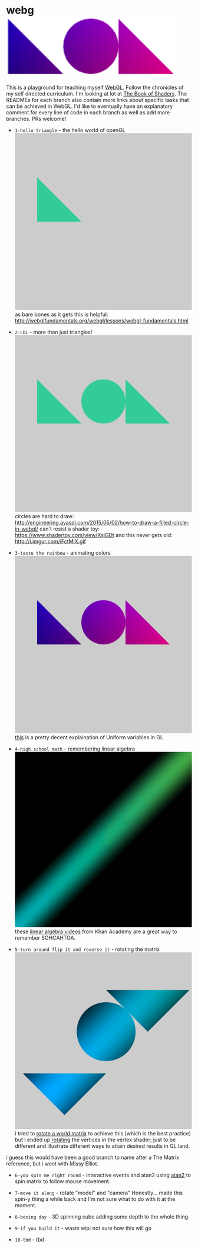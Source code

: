 # webg![](https://github.com/vipyne/webgLOL/blob/master/_webgLOL_.png)

This is a playground for teaching myself [WebGL](https://developer.mozilla.org/en-US/docs/Web/API/WebGL_API).
Follow the chronicles of my self directed curriculum.
I'm looking at lot at [The Book of Shaders](http://patriciogonzalezvivo.com/2015/thebookofshaders/).
The READMEs for each branch also contain more links about specific tasks that can be achieved in WebGL.
I'd like to eventually have an explanatory comment for every line of code in each branch as well as add more branches. PRs welcome!

* `1-hello triangle` - the hello world of openGL
![hello triangle](./readme_imgs/1-hello-triangle.png)
as bare bones as it gets
this is helpful: http://webglfundamentals.org/webgl/lessons/webgl-fundamentals.html

* `2-LOL` - more than just triangles!
![LOL](./readme_imgs/2-LOL.png)
circles are hard to draw: http://engineering.ayasdi.com/2015/05/02/how-to-draw-a-filled-circle-in-webgl/
can't resist a shader toy: https://www.shadertoy.com/view/XsjGDt
and this never gets old: http://i.imgur.com/iFctMlX.gif

* `3-taste the rainbow` - animating colors
![taste the rainbow](./readme_imgs/3-taste-the-rainbow.png)
[this](http://www.lighthouse3d.com/tutorials/glsl-tutorial/uniform-variables/) is a pretty decent explaination of Uniform variables in GL

* `4-high school math` - remembering linear algebra
![high school math](./readme_imgs/high-school-math.gif)
these [linear algebra videos](https://www.khanacademy.org/math/linear-algebra) from Khan Academy are a great way to remember SOHCAHTOA.

* `5-turn around flip it and reverse it` - rotating the matrix
![turnaround flipit and reverseit](./readme_imgs/turnaroundflipitandreverseit.png)
i tried to [rotate a world matrix](http://duriansoftware.com/joe/An-intro-to-modern-OpenGL.-Chapter-3:-3D-transformation-and-projection.html) to achieve this (which is the best practice) but I ended up [rotating](https://en.wikipedia.org/wiki/Rotation_matrix#In_two_dimensions) the vertices in the vertex shader; just to be different and illustrate different ways to attain desired results in GL land.

i guess this would have been a good branch to name after a The Matrix reference, but i went with Missy Elliot.

* `6-you spin me right round` - interactive events and atan2
using [atan2](https://en.wikipedia.org/wiki/Atan2) to spin matrix to follow mouse movement.

* `7-move it along` - rotate "model" and "camera"
Honestly... made this spin-y thing a while back and I'm not sure what to do with it at the moment.

* `8-boxing day` - 3D spinning cube
adding some depth to the whole thing.

* `9-if you build it` - wasm
wip: not sure how this will go

* `10-tbd` - tbd
